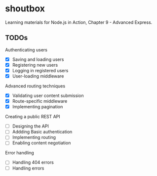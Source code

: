 # shoutbox

Learning materials for Node.js in Action, Chapter 9 - Advanced Express.

## TODOs

Authenticating users

- [x] Saving and loading users
- [x] Registering new users
- [x] Logging in registered users
- [x] User-loading middleware

Advanced routing techniques

- [x] Validating user content submission
- [x] Route-specific middleware
- [x] Implementing pagination

Creating a public REST API

- [ ] Designing the API
- [ ] Addding Basic authentication
- [ ] Implementing routing
- [ ] Enabling content negotiation

Error handling

- [ ] Handling 404 errors
- [ ] Handling errors